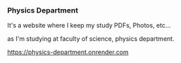 ### Physics Department
It's a website where I keep my study PDFs, Photos, etc...

as I'm studying at faculty of science, physics department.

https://physics-department.onrender.com
